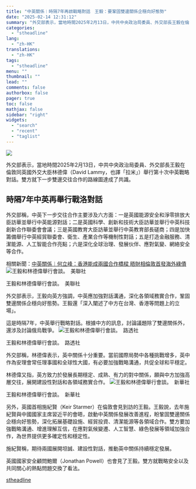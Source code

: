 ```yaml
---
title: "中英關係︱時隔7年再啟戰略對話　王毅：要鞏固雙邊關係企穩向好態勢"
date: "2025-02-14 12:31:12"
summary: "外交部表示，當地時間2025年2月13日，中共中央政治局委員、外交部長王毅在倫..."
categories:
  - "stheadline"
lang:
  - "zh-HK"
translations:
  - "zh-HK"
tags:
  - "stheadline"
menu: ""
thumbnail: ""
lead: ""
comments: false
authorbox: false
pager: true
toc: false
mathjax: false
sidebar: "right"
widgets:
  - "search"
  - "recent"
  - "taglist"
---
```


![](https://image.stheadline.com/f/680p0/0x0/100/none/5a852414b5f72b8464223e119a45dbbb/stheadline/inewsmedia/20250214/_2025021412290655197.jpg)






外交部表示，當地時間2025年2月13日，中共中央政治局委員、外交部長王毅在倫敦同英國外交大臣林德偉（David Lammy，也譯「拉米」）舉行第十次中英戰略對話。雙方就下一步雙邊交往合作的路線圖達成了共識。

時隔7年中英再舉行戰洛對話
-------------

外交部稱，中英下一步交往合作主要涉及六方面：一是英國能源安全和淨零排放大臣訪華並舉行中英能源對話；二是英國科學、創新和技術大臣訪華並舉行中英科技創新合作聯委會會議；三是英國教育大臣訪華並舉行中英教育部長磋商；四是加快籌備舉行中英經貿聯委會、衛生、產業合作等機制性對話；五是打造金融服務、清潔能源、人工智能合作亮點；六是深化全球治理、發展伙伴、應對氣變、網絡安全等合作。

相關新聞：[中英關係︱何立峰：香港能成兩國合作橋樑 晤財相倫敦首發海外綠債](https://www.stheadline.com/realtime-china/3418905/%E4%B8%AD%E8%8B%B1%E9%97%9C%E4%BF%82%E4%BD%95%E7%AB%8B%E5%B3%B0%E9%A6%99%E6%B8%AF%E8%83%BD%E6%88%90%E5%85%A9%E5%9C%8B%E5%90%88%E4%BD%9C%E6%A9%8B%E6%A8%91-%E6%99%A4%E8%B2%A1%E7%9B%B8%E5%80%AB%E6%95%A6%E9%A6%96%E7%99%BC%E6%B5%B7%E5%A4%96%E7%B6%A0%E5%82%B5)
 ![王毅和林德偉舉行會談。　美聯社](https://image.hkhl.hk/f/1024p0/0x0/100/none/b85b575722db4798920de4fe507ba9a8/2025-02/Britain_China__61552--aa441.jpg)


王毅和林德偉舉行會談。　美聯社




外交部表示，王毅向英方強調，中英應加強對話溝通，深化各領域務實合作，鞏固雙邊關係企穩向好態勢。王毅還「深入闡述了中方在台灣、香港等問題上的立場」。

這是時隔7年，中英舉行戰略對話。根據中方的訊息，討論議題除了雙邊關係外，還涉及討論俄烏戰爭。
 ![王毅和林德偉舉行會談。　路透社](https://image.hkhl.hk/f/1024p0/0x0/100/none/3a5081bb02a70811b3ff23c2eacff56a/2025-02/2025-02-13T114829Z_256439270_RC2MTCAUJB2D_RTRMADP_3_BRITAIN-CHINA.JPG)


王毅和林德偉舉行會談。　路透社




外交部稱，林德偉表示，英中關係十分重要。當前國際局勢中各種挑戰增多，英中作為安理會常任理事國和全球性大國，有必要加強戰略溝通，共促全球和平穩定。

林德偉又指，英方致力於發展長期穩定、成熟、有力的對中關係，願與中方加強高層交往，展開建設性對話和各領域務實合作。
 ![王毅和林德偉舉行會談。　新華社](https://image.hkhl.hk/f/1024p0/0x0/100/none/944126046e145b405770557ade20541b/2025-02/XxjpbeE007017_20250214_PEPFN0A001.JPG)


王毅和林德偉舉行會談。　新華社




另外，英國首相施紀賢（Keir Starmer）在倫敦會見到訪的王毅。王毅說，去年施紀賢與中國國家主席習近平的會晤，啟動中英關係發展改善進程，盼鞏固雙邊關係企穩向好態勢，深化拓展基礎設施、經貿投資、清潔能源等各領域合作。雙方要加強戰略溝通、增進理解互信，在應對氣候變遷、人工智慧、綠色發展等領域加強合作，為世界提供更多確定性和穩定性。

施紀賢稱，期待兩國展開坦誠、建設性對話，推動英中關係持續穩定發展。

英國國家安全顧問鮑爾（Jonathan Powell）也會見了王毅。雙方就戰略安全以及共同關心的熱點問題交換了看法。

[stheadline](https://std.stheadline.com/realtime/article/2052743/即時-中國-中英關係︱時隔7年再啟戰略對話-王毅-要鞏固雙邊關係企穩向好態勢)
